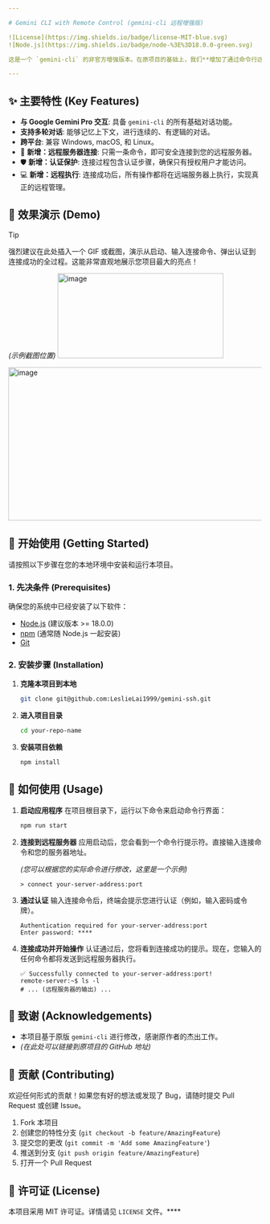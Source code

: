 ```yaml
---

# Gemini CLI with Remote Control (gemini-cli 远程增强版)

![License](https://img.shields.io/badge/license-MIT-blue.svg)
![Node.js](https://img.shields.io/badge/node-%3E%3D18.0.0-green.svg)

这是一个 `gemini-cli` 的非官方增强版本。在原项目的基础上，我们**增加了通过命令行远程连接和操作远端服务器的核心功能**。现在，您不仅可以与 Google Gemini Pro 交互，还可以将它作为一个强大的远程控制终端。

---
```


## ✨ 主要特性 (Key Features)

*   **与 Google Gemini Pro 交互**: 具备 `gemini-cli` 的所有基础对话功能。
*   **支持多轮对话**: 能够记忆上下文，进行连续的、有逻辑的对话。
*   **跨平台**: 兼容 Windows, macOS, 和 Linux。
*   🚀 **新增：远程服务器连接**: 只需一条命令，即可安全连接到您的远程服务器。
*   🛡️ **新增：认证保护**: 连接过程包含认证步骤，确保只有授权用户才能访问。
*   💻 **新增：远程执行**: 连接成功后，所有操作都将在远端服务器上执行，实现真正的远程管理。

## 📸 效果演示 (Demo)

> [!TIP]
> 强烈建议在此处插入一个 GIF 或截图，演示从启动、输入连接命令、弹出认证到连接成功的全过程。这能非常直观地展示您项目最大的亮点！

*(示例截图位置)*
<img width="330" height="169" alt="image" src="https://github.com/user-attachments/assets/f79f2d6b-ca21-48ea-ba8a-bb728d63ac30" />

<img width="878" height="305" alt="image" src="https://github.com/user-attachments/assets/a7a1c788-1cef-4d1a-aefd-466618064207" />



## 🔧 开始使用 (Getting Started)

请按照以下步骤在您的本地环境中安装和运行本项目。

### 1. 先决条件 (Prerequisites)

确保您的系统中已经安装了以下软件：
*   [Node.js](https://nodejs.org/) (建议版本 >= 18.0.0)
*   [npm](https://www.npmjs.com/) (通常随 Node.js 一起安装)
*   [Git](https://git-scm.com/)

### 2. 安装步骤 (Installation)

1.  **克隆本项目到本地**
    ```bash
    git clone git@github.com:LeslieLai1999/gemini-ssh.git
    ```

2.  **进入项目目录**
    ```bash
    cd your-repo-name
    ```

3.  **安装项目依赖**
    ```bash
    npm install
    ```

## 🚀 如何使用 (Usage)

1.  **启动应用程序**
    在项目根目录下，运行以下命令来启动命令行界面：
    ```bash
    npm run start
    ```

2.  **连接到远程服务器**
    应用启动后，您会看到一个命令行提示符。直接输入连接命令和您的服务器地址。
    
    *(您可以根据您的实际命令进行修改，这里是一个示例)*
    ```
    > connect your-server-address:port
    ```

3.  **通过认证**
    输入连接命令后，终端会提示您进行认证（例如，输入密码或令牌）。
    ```
    Authentication required for your-server-address:port
    Enter password: ****
    ```

4.  **连接成功并开始操作**
    认证通过后，您将看到连接成功的提示。现在，您输入的任何命令都将发送到远程服务器执行。
    ```
    ✅ Successfully connected to your-server-address:port!
    remote-server:~$ ls -l
    # ... (远程服务器的输出) ...
    ```

## 🙏 致谢 (Acknowledgements)

*   本项目基于原版 `gemini-cli` 进行修改，感谢原作者的杰出工作。
*   *(在此处可以链接到原项目的 GitHub 地址)*

## 🤝 贡献 (Contributing)

欢迎任何形式的贡献！如果您有好的想法或发现了 Bug，请随时提交 Pull Request 或创建 Issue。

1.  Fork 本项目
2.  创建您的特性分支 (`git checkout -b feature/AmazingFeature`)
3.  提交您的更改 (`git commit -m 'Add some AmazingFeature'`)
4.  推送到分支 (`git push origin feature/AmazingFeature`)
5.  打开一个 Pull Request

## 📄 许可证 (License)

本项目采用 MIT 许可证。详情请见 `LICENSE` 文件。****
